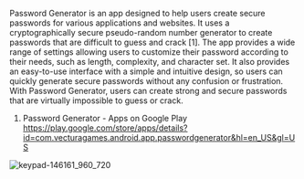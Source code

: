 

Password Generator is an app designed to help users create secure passwords for various applications and websites.
It uses a cryptographically secure pseudo-random number generator to create passwords that are difficult to guess 
and crack [1]. The app provides a wide range of settings allowing users to customize their password according to 
their needs, such as length, complexity, and character set. It also provides an easy-to-use interface with a 
simple and intuitive design, so users can quickly generate secure passwords without any confusion or frustration. With Password Generator, 
users can create strong and secure passwords that are virtually impossible to guess or crack.

1. Password Generator - Apps on Google Play
https://play.google.com/store/apps/details?id=com.vecturagames.android.app.passwordgenerator&hl=en_US&gl=US


![keypad-146161_960_720](https://user-images.githubusercontent.com/68817735/221844341-8be1e290-a2d9-443e-8468-e432f799686f.png)
